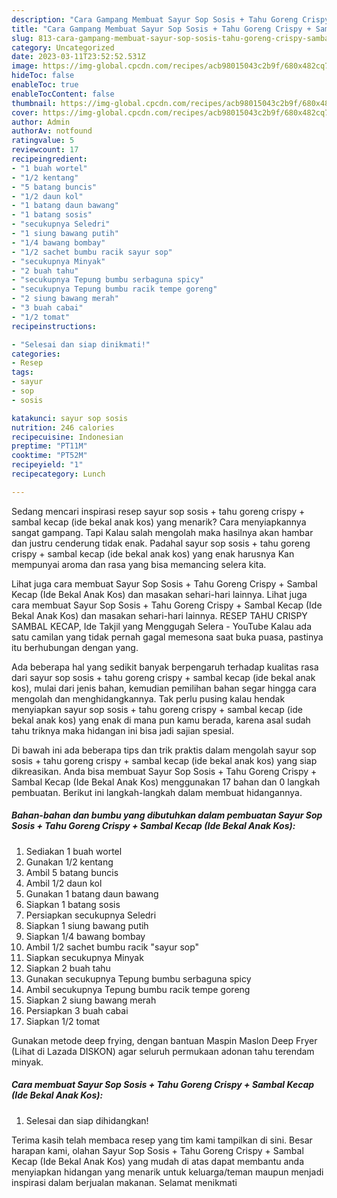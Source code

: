 ```yaml
---
description: "Cara Gampang Membuat Sayur Sop Sosis + Tahu Goreng Crispy + Sambal Kecap (Ide Bekal Anak Kos) yang Lezat"
title: "Cara Gampang Membuat Sayur Sop Sosis + Tahu Goreng Crispy + Sambal Kecap (Ide Bekal Anak Kos) yang Lezat"
slug: 813-cara-gampang-membuat-sayur-sop-sosis-tahu-goreng-crispy-sambal-kecap-ide-bekal-anak-kos-yang-lezat
category: Uncategorized
date: 2023-03-11T23:52:52.531Z
image: https://img-global.cpcdn.com/recipes/acb98015043c2b9f/680x482cq70/sayur-sop-sosis-tahu-goreng-crispy-sambal-kecap-ide-bekal-anak-kos-foto-resep-utama.jpg
hideToc: false
enableToc: true
enableTocContent: false
thumbnail: https://img-global.cpcdn.com/recipes/acb98015043c2b9f/680x482cq70/sayur-sop-sosis-tahu-goreng-crispy-sambal-kecap-ide-bekal-anak-kos-foto-resep-utama.jpg
cover: https://img-global.cpcdn.com/recipes/acb98015043c2b9f/680x482cq70/sayur-sop-sosis-tahu-goreng-crispy-sambal-kecap-ide-bekal-anak-kos-foto-resep-utama.jpg
author: Admin
authorAv: notfound
ratingvalue: 5
reviewcount: 17
recipeingredient:
- "1 buah wortel"
- "1/2 kentang"
- "5 batang buncis"
- "1/2 daun kol"
- "1 batang daun bawang"
- "1 batang sosis"
- "secukupnya Seledri"
- "1 siung bawang putih"
- "1/4 bawang bombay"
- "1/2 sachet bumbu racik sayur sop"
- "secukupnya Minyak"
- "2 buah tahu"
- "secukupnya Tepung bumbu serbaguna spicy"
- "secukupnya Tepung bumbu racik tempe goreng"
- "2 siung bawang merah"
- "3 buah cabai"
- "1/2 tomat"
recipeinstructions:

- "Selesai dan siap dinikmati!"
categories:
- Resep
tags:
- sayur
- sop
- sosis

katakunci: sayur sop sosis 
nutrition: 246 calories
recipecuisine: Indonesian
preptime: "PT11M"
cooktime: "PT52M"
recipeyield: "1"
recipecategory: Lunch

---
```



Sedang mencari inspirasi resep sayur sop sosis + tahu goreng crispy + sambal kecap (ide bekal anak kos) yang menarik? Cara menyiapkannya sangat gampang. Tapi Kalau salah mengolah maka hasilnya akan hambar dan justru cenderung tidak enak. Padahal sayur sop sosis + tahu goreng crispy + sambal kecap (ide bekal anak kos) yang enak harusnya Kan mempunyai aroma dan rasa yang bisa memancing selera kita.


Lihat juga cara membuat Sayur Sop Sosis + Tahu Goreng Crispy + Sambal Kecap (Ide Bekal Anak Kos) dan masakan sehari-hari lainnya. Lihat juga cara membuat Sayur Sop Sosis + Tahu Goreng Crispy + Sambal Kecap (Ide Bekal Anak Kos) dan masakan sehari-hari lainnya. RESEP TAHU CRISPY SAMBAL KECAP, Ide Takjil yang Menggugah Selera - YouTube Kalau ada satu camilan yang tidak pernah gagal memesona saat buka puasa, pastinya itu berhubungan dengan yang.

Ada beberapa hal yang sedikit banyak berpengaruh terhadap kualitas rasa dari sayur sop sosis + tahu goreng crispy + sambal kecap (ide bekal anak kos), mulai dari jenis bahan, kemudian pemilihan bahan segar hingga cara mengolah dan menghidangkannya. Tak perlu pusing kalau hendak menyiapkan sayur sop sosis + tahu goreng crispy + sambal kecap (ide bekal anak kos) yang enak di mana pun kamu berada, karena asal sudah tahu triknya maka hidangan ini bisa jadi sajian spesial.


Di bawah ini ada beberapa tips dan trik praktis dalam mengolah sayur sop sosis + tahu goreng crispy + sambal kecap (ide bekal anak kos) yang siap dikreasikan. Anda bisa membuat Sayur Sop Sosis + Tahu Goreng Crispy + Sambal Kecap (Ide Bekal Anak Kos) menggunakan 17 bahan dan 0 langkah pembuatan. Berikut ini langkah-langkah dalam membuat hidangannya.

<!--inarticleads1-->

##### Bahan-bahan dan bumbu yang dibutuhkan dalam pembuatan Sayur Sop Sosis + Tahu Goreng Crispy + Sambal Kecap (Ide Bekal Anak Kos):

1. Sediakan 1 buah wortel
1. Gunakan 1/2 kentang
1. Ambil 5 batang buncis
1. Ambil 1/2 daun kol
1. Gunakan 1 batang daun bawang
1. Siapkan 1 batang sosis
1. Persiapkan secukupnya Seledri
1. Siapkan 1 siung bawang putih
1. Siapkan 1/4 bawang bombay
1. Ambil 1/2 sachet bumbu racik &#34;sayur sop&#34;
1. Siapkan secukupnya Minyak
1. Siapkan 2 buah tahu
1. Gunakan secukupnya Tepung bumbu serbaguna spicy
1. Ambil secukupnya Tepung bumbu racik tempe goreng
1. Siapkan 2 siung bawang merah
1. Persiapkan 3 buah cabai
1. Siapkan 1/2 tomat


Gunakan metode deep frying, dengan bantuan Maspin Maslon Deep Fryer (Lihat di Lazada DISKON) agar seluruh permukaan adonan tahu terendam minyak. 

<!--inarticleads2-->

##### Cara membuat Sayur Sop Sosis + Tahu Goreng Crispy + Sambal Kecap (Ide Bekal Anak Kos):


1. Selesai dan siap dihidangkan!



Terima kasih telah membaca resep yang tim kami tampilkan di sini. Besar harapan kami, olahan Sayur Sop Sosis + Tahu Goreng Crispy + Sambal Kecap (Ide Bekal Anak Kos) yang mudah di atas dapat membantu anda menyiapkan hidangan yang menarik untuk keluarga/teman maupun menjadi inspirasi dalam berjualan makanan. Selamat menikmati
